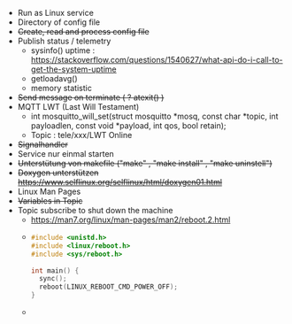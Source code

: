 * Run as Linux service 
* Directory of config file
* ~~Create, read and process config file~~
* Publish status / telemetry
    - sysinfo() uptime : https://stackoverflow.com/questions/1540627/what-api-do-i-call-to-get-the-system-uptime
    - getloadavg()
    - memory statistic
* ~~Send message on terminate ( ? atexit() )~~
* MQTT LWT (Last Will Testament)
    - int mosquitto_will_set(struct mosquitto *mosq, const char *topic, int payloadlen, const void *payload, int qos, bool retain);
    - Topic : tele/xxx/LWT Online
* ~~Signalhandler~~
* Service nur einmal starten
* ~~Unterstütung von makefile ("make" , "make install" , "make uninstell")~~
* ~~Doxygen unterstützen https://www.selflinux.org/selflinux/html/doxygen01.html~~
* Linux Man Pages
* ~~Variables in Topic~~
* Topic subscribe to shut down the machine
    - https://man7.org/linux/man-pages/man2/reboot.2.html
    - ```c
      #include <unistd.h>  
      #include <linux/reboot.h>
      #include <sys/reboot.h>
       
      int main() {
        sync();
        reboot(LINUX_REBOOT_CMD_POWER_OFF);
      }
      ```
    -